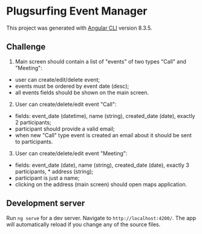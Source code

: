 # Plugsurfing Event Manager

This project was generated with [Angular CLI](https://github.com/angular/angular-cli) version 8.3.5.

## Challenge

1. Main screen should contain a list of "events" of two types "Call" and "Meeting":
  * user can create/edit/delete event;
  * events must be ordered by event date (desc);
  * all events fields should be shown on the main screen.

2. User can create/delete/edit event "Call":

  * fields: event_date (datetime), name (string), created_date (date), exactly 2 participants;
  * participant should provide a valid email;
  * when new "Call" type event is created an email about it should be sent to participants.

3. User can create/delete/edit event "Meeting":

  * fields: event_date (date), name (string), created_date (date), exactly 3 participants, * address (string);
  * participant is just a name;
  * clicking on the address (main screen) should open maps application.

## Development server

Run `ng serve` for a dev server. Navigate to `http://localhost:4200/`. The app will automatically reload if you change any of the source files.

